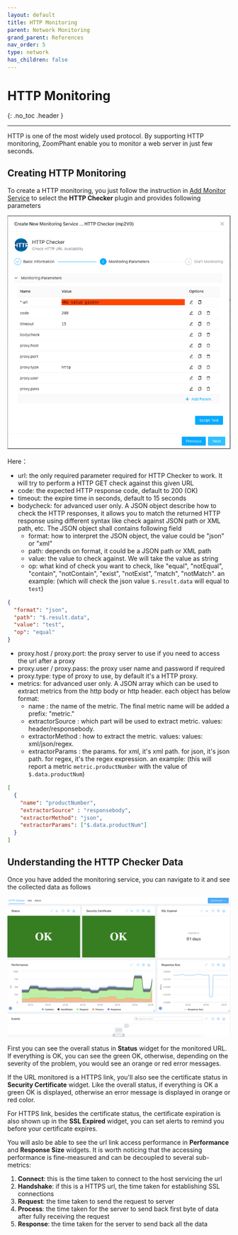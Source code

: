 ```yaml
---
layout: default
title: HTTP Monitoring
parent: Network Monitoring
grand_parent: References
nav_order: 5
type: network
has_children: false
---
```


# HTTP Monitoring
{: .no_toc .header }

----
HTTP is one of the most widely used protocol. By supporting HTTP monitoring, ZoomPhant enable you to monitor a web server in just few seconds.

## Creating HTTP Monitoring

To create a HTTP monitoring, you just follow the instruction in  [Add Monitor Service](../service/) to select the **HTTP Checker** plugin and provides following parameters

![image-20240328141619210](./image-20240328141619210.png)



Here：

* url: the only required parameter required for HTTP Checker to work. It will try to perform a HTTP GET check against this given URL
* code: the expected HTTP response code, default to 200 (OK)
* timeout: the expire time in seconds, default to 15 seconds
* bodycheck: for advanced user only. A JSON object describe how to check the HTTP responses, it allows you to match the returned HTTP response using different syntax like check against JSON path or XML path, etc. The JSON object shall contains following field
  * format: how to interpret the JSON object, the value could be "json" or "xml"
  * path: depends on format, it could be a JSON path or XML path
  * value: the value to check against. We will take the value as string
  * op: what kind of check you want to check, like "equal", "notEqual", "contain", "notContain", "exist", "notExist", "match", "notMatch".
an example: (which will check the json value `$.result.data` will equal to `test`) 
```json
{
  "format": "json",
  "path": "$.result.data",
  "value": "test",
  "op": "equal"
}
 ```
* proxy.host / proxy.port: the proxy server to use if you need to access the url after a proxy
* proxy.user / proxy.pass: the proxy user name and password if required
* proxy.type: type of proxy to use, by default it's a HTTP proxy.
* metrics: for advanced user only. A JSON array which can be used to extract metrics from the http body or http header. each
object has below format:
  * name : the name of the metric. The final metric name will be added a prefix: "metric."
  * extractorSource : which part will be used to extract metric. values: header/responsebody. 
  * extractorMethod : how to extract the metric. values: values: xml/json/regex.
  * extractorParams : the params. for xml, it's xml path. for json, it's json path. for regex, it's the regex expression.
an example: (this will report a metric `metric.productNumber` with the value of `$.data.productNum`)
```json
[
  {
    "name": "productNumber",
    "extractorSource" : "responsebody",
    "extractorMethod": "json",
    "extractorParams": ["$.data.productNum"]
  }
]
```  

## Understanding the HTTP Checker Data

Once you have added the monitoring service, you can navigate to it and see the collected data as follows

![image-20240328204824527](./image-20240328204824527.png)



First you can see the overall status in **Status** widget for the monitored URL. If everything is OK, you can see the green OK, otherwise, depending on the severity of the problem, you would see an orange or red error messages.

If the URL monitored is a HTTPS link, you'll also see the certificate status in **Security Certificate** widget. Like the overall status, if everything is OK a green OK is displayed, otherwise an error message is displayed in orange or red color.

For HTTPS link, besides the certificate status, the certificate expiration is also shown up in the **SSL Expired** widget, you can set alerts to remind you before your certificate expires.

You will aslo be able to see the url link access performance in **Performance** and **Response Size** widgets. It is worth noticing that the accessing performance is fine-measured and can be decoupled to several sub-metrics:

1. **Connect**: this is the time taken to connect to the host servicing the url
2. **Handshake**: if this is a HTTPS url, the time taken for establishing SSL connections
3. **Request**: the time taken to send the request to server
4. **Process**: the time taken for the server to send back first byte of data after fully receiving the request
5. **Response**: the time taken for the server to send back all the data
